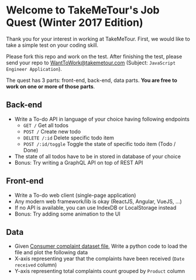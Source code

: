 Welcome to TakeMeTour's Job Quest (Winter 2017 Edition)
===

Thank you for your interest in working at TakeMeTour. First, we would like to take a simple test on your coding skill.

Please fork this repo and work on the test. After finishing the test, please send your repo to WantToWork@takemetour.com (Subject: `JavaScript Engineer Application`).

The quest has 3 parts: front-end, back-end, data parts. **You are free to work on one or more of those parts**.

Back-end
---
- Write a To-do API in language of your choice having following endpoints
  - `GET /` Get all todos
  - `POST /` Create new todo
  - `DELETE /:id` Delete specific todo item
  - `POST /:id/toggle` Toggle the state of specific todo item (Todo / Done)
- The state of all todos have to be in stored in database of your choice
- Bonus: Try writing a GraphQL API on top of REST API

Front-end
---
- Write a To-do web client (single-page application)
- Any modern web framework/lib is okay (ReactJS, Angular, VueJS, ...)
- If no API is available, you can use IndexDB or LocalStorage instead
- Bonus: Try adding some animation to the UI

Data
---
- Given [Consumer complaint dataset file](https://data.consumerfinance.gov/api/views/s6ew-h6mp/rows.csv?accessType=DOWNLOAD), Write a python code to load the file and plot the following data
- X-axis representing year that the complaints have been received (`Date received` column)
- Y-axis representing total complaints count grouped by `Product` column